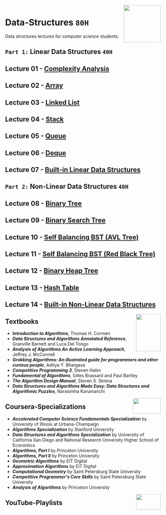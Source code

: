 <img align="right" width="120" height="120" src="https://github.com/cs-MohamedAyman/Computer-Science-Textbooks/blob/master/logos/data-structures.jpg">

# Data-Structures `80H`
Data structures lectures for computer science students.
 
## `Part 1:` Linear Data Structures `40H`

## Lecture 01 - [Complexity Analysis](https://github.com/cs-MohamedAyman/Data-Structures/tree/master/Lecture-01-Complexity-Analysis)
## Lecture 02 - [Array](https://github.com/cs-MohamedAyman/Data-Structures/tree/master/Lecture-02-Array)
## Lecture 03 - [Linked List](https://github.com/cs-MohamedAyman/Data-Structures/tree/master/Lecture-03-Linked-List)
## Lecture 04 - [Stack](https://github.com/cs-MohamedAyman/Data-Structures/tree/master/Lecture-04-Stack)
## Lecture 05 - [Queue](https://github.com/cs-MohamedAyman/Data-Structures/tree/master/Lecture-05-Queue)
## Lecture 06 - [Deque](https://github.com/cs-MohamedAyman/Data-Structures/tree/master/Lecture-06-Deque)
## Lecture 07 - [Built-in Linear Data Structures](https://github.com/cs-MohamedAyman/Data-Structures/tree/master/Lecture-07-Built-in-Linear-Data-Structures)

## `Part 2:` Non-Linear Data Structures `40H`

## Lecture 08 - [Binary Tree](https://github.com/cs-MohamedAyman/Data-Structures/tree/master/Lecture-08-Binary-Tree)
## Lecture 09 - [Binary Search Tree](https://github.com/cs-MohamedAyman/Data-Structures/tree/master/Lecture-09-Binary-Search-Tree)
## Lecture 10 - [Self Balancing BST (AVL Tree)](https://github.com/cs-MohamedAyman/Data-Structures/tree/master/Lecture-10-Self-Balancing-BST-AVL-Tree)
## Lecture 11 - [Self Balancing BST (Red Black Tree)](https://github.com/cs-MohamedAyman/Data-Structures/tree/master/Lecture-11-Self-Balancing-BST-Red-Black-Tree)
## Lecture 12 - [Binary Heap Tree](https://github.com/cs-MohamedAyman/Data-Structures/tree/master/Lecture-12-Binary-Heap-Tree)
## Lecture 13 - [Hash Table](https://github.com/cs-MohamedAyman/Data-Structures/tree/master/Lecture-13-Hash-Table)
## Lecture 14 - [Built-in Non-Linear Data Structures](https://github.com/cs-MohamedAyman/Data-Structures/tree/master/Lecture-14-Built-in-Non-Linear-Data-Structures)

<img align="right" width="80" height="120" src="https://github.com/cs-MohamedAyman/Computer-Science-Textbooks/blob/master/logos/textbooks.jpg">

## Textbooks

* ***Introduction to Algorithms***, Thomas H. Cormen
* ***Data Structures and Algorithms Annotated Reference***, Granville Barnett and Luca Del Tongo
* ***Analysis of Algorithms An Active Learning Approach***, Jeffrey J. McConnell
* ***Grokking Algorithms: An illustrated guide for programmers and other curious people***, Aditya Y. Bhargava
* ***Competitive Programming 3***, Steven Halim
* ***Fundamental of Algorithms***, Gilles Brassard and Paul Bartley
* ***The Algorithm Design Manual***, Steven S. Skiena
* ***Data Structures and Algorithms Made Easy: Data Structures and Algorithmic Puzzles***, Narasimha Karumanchi

<img align="right" width="90" height="50" src="https://github.com/cs-MohamedAyman/Coursera-Specializations/blob/master/organizations-logos/coursera.jpg">

## Coursera-Specializations

* ***Accelerated Computer Science Fundamentals Specialization*** by University of Illinois at Urbana-Champaign
* ***Algorithms Specialization*** by Stanford University
* ***Data Structures and Algorithms Specialization*** by University of California San Diego and National Research University Higher School of Economics
* ***Algorithms, Part I*** by Princeton University
* ***Algorithms, Part II*** by Princeton University
* ***Geometric Algorithms*** by EIT Digital
* ***Approximation Algorithms*** by EIT Digital
* ***Computational Geometry*** by Saint Petersburg State University
* ***Competitive Programmer's Core Skills*** by Saint Petersburg State University
* ***Analysis of Algorithms*** by Princeton University

<img align="right" width="80" height="50" src="https://github.com/cs-MohamedAyman/YouTube-Playlists/blob/master/organizations-logos/youtube.jpg">

## YouTube-Playlists
